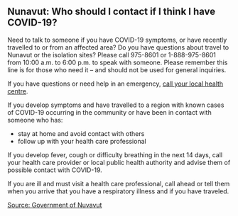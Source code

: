 ## Nunavut: Who should I contact if I think I have COVID-19?

Need to talk to someone if you have COVID-19 symptoms, or have recently travelled to or from an affected area? Do you have questions about travel to Nunavut or the isolation sites? Please call 975-8601 or 1-888-975-8601 from 10:00 a.m. to 6:00 p.m. to speak with someone. Please remember this line is for those who need it – and should not be used for general inquiries.

If you have questions or need help in an emergency, [call your local health centre](https://www.gov.nu.ca/health/information/health-centres).

If you develop symptoms and have travelled to a region with known cases of COVID-19
occurring in the community or have been in contact with someone who has:

- stay at home and avoid contact with others
- follow up with your health care professional

If you develop fever, cough or difficulty breathing in the next 14 days, call your health
care provider or local public health authority and advise them of possible contact with
COVID-19.

If you are ill and must visit a health care professional, call ahead or tell them when you
arrive that you have a respiratory illness and if you have traveled.

[Source: Government of Nuvavut](https://www.gov.nu.ca/health/information/covid-19-novel-coronavirus)
